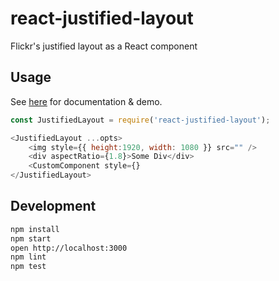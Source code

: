# react-justified-layout
Flickr's justified layout as a React component

## Usage
See [here](http://dean177.github.io/react-justified-layout/) for documentation & demo.
```javascript
const JustifiedLayout = require('react-justified-layout');

<JustifiedLayout ...opts>
    <img style={{ height:1920, width: 1080 }} src="" />
    <div aspectRatio={1.8}>Some Div</div>
    <CustomComponent style={}
</JustifiedLayout>
```

## Development
```bash
npm install
npm start
open http://localhost:3000
npm lint
npm test
```